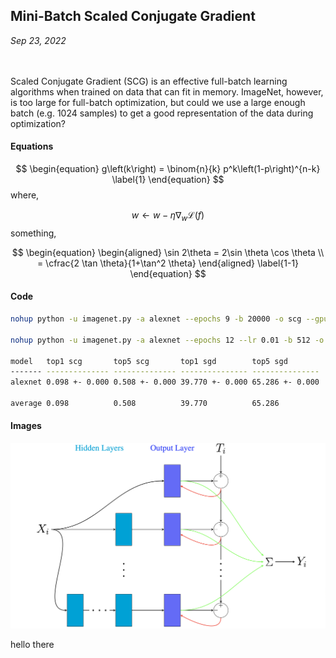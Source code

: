 ## Mini-Batch Scaled Conjugate Gradient
*Sep 23, 2022*  
&nbsp;  
&nbsp;  

Scaled Conjugate Gradient (SCG) is an effective full-batch learning algorithms when trained on data that can fit in memory. ImageNet, however, is too large for full-batch optimization, but could we use a large enough batch (e.g. 1024 samples) to get a good representation of the data during optimization?

#### Equations

$$
\begin{equation}
g\left(k\right) = \binom{n}{k} p^k\left(1-p\right)^{n-k}
\label{1}
\end{equation}
$$
where,

$$
\begin{equation}
  w \leftarrow w - \eta \nabla_w \mathcal{L}(f)
\label{e}
\end{equation}
$$
something,

$$
\begin{equation}
\begin{aligned} 
\sin 2\theta = 2\sin \theta \cos \theta \\ = \cfrac{2 \tan \theta}{1+\tan^2 \theta} 
\end{aligned} 
\label{1-1}
\end{equation}
$$

#### Code

```bash
nohup python -u imagenet.py -a alexnet --epochs 9 -b 20000 -o scg --gpu 0 --exp-id 3 > log.out &

nohup python -u imagenet.py -a alexnet --epochs 12 --lr 0.01 -b 512 -o sgd --gpu 0 --exp-id 1 > log.out &

model   top1 scg       top5 scg       top1 sgd        top5 sgd
------- -------------- -------------- --------------- ---------------
alexnet 0.098 +- 0.000 0.508 +- 0.000 39.770 +- 0.000 65.286 +- 0.000

average 0.098          0.508          39.770          65.286
```
#### Images

![alt](progressive_cascade_nets_1.png)

hello there